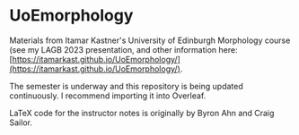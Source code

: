# UoEmorphology

Materials from Itamar Kastner's University of Edinburgh Morphology course (see my LAGB 2023 presentation, and other information here: [https://itamarkast.github.io/UoEmorphology/](https://itamarkast.github.io/UoEmorphology/).

The semester is underway and this repository is being updated continuously. I recommend importing it into Overleaf.

LaTeX code for the instructor notes is originally by Byron Ahn and Craig Sailor.

